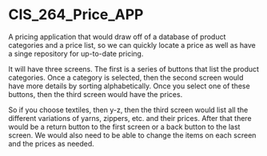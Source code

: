 # CIS_264_Price_APP

A pricing application that would draw off of a database of product categories and a price list, 
so we can quickly locate a price as well as have a singe repository for up-to-date pricing. 

It will have three screens. The first is a series of buttons that list the product categories. 
Once a category is selected, then the second screen would have more details by sorting alphabetically. 
Once you select one of these buttons, then the third screen would have the prices. 

So if you choose textiles, then y-z, then the third screen would list all the different variations of yarns, zippers, etc. and their prices. 
After that there would be a return button to the first screen or a back button to the last screen. 
We would also need to be able to change the items on each screen and the prices as needed.
